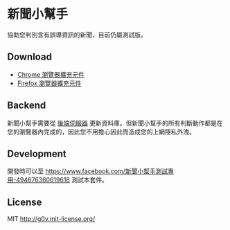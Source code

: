 新聞小幫手
==========
協助您判別含有誤導資訊的新聞，目前仍屬測試版。


Download
--------
* [Chrome 瀏覽器擴充元件](https://chrome.google.com/webstore/detail/%E6%96%B0%E8%81%9E%E5%B0%8F%E5%B9%AB%E6%89%8B/hkenpfplphndcndhhhldecaammpmopoc)
* [Firefox 瀏覽器擴充元件](https://addons.mozilla.org/zh-TW/firefox/addon/newshelper-firefox/)


Backend
-------
新聞小幫手需要從 [後端伺服器](https://github.com/g0v/newshelper-backend) 更新資料庫。但新聞小幫手的所有判斷動作都是在您的瀏覽器內完成的，因此您不用擔心因此而造成您的上網隱私外洩。

Development
-------
開發時可以至 https://www.facebook.com/新聞小幫手測試專用-494676360619618 測試本套件。

License
-------
MIT http://g0v.mit-license.org/
